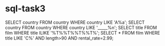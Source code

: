 # sql-task3
SELECT country FROM country
WHERE country LIKE 'A%a';
SELECT country FROM country 
WHERE country LIKE '_____%n';
SELECT title FROM film
WHERE title ILIKE '%T%%T%%T%%T%';
SELECT * FROM film
WHERE title LIKE 'C%' AND length>90 AND rental_rate=2.99;
